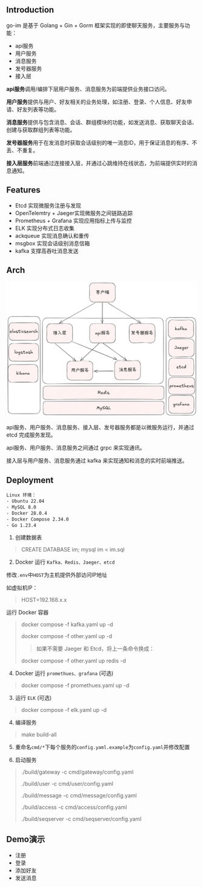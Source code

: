## Introduction
go-im 是基于 Golang + Gin + Gorm 框架实现的即使聊天服务，主要服务与功能：
- api服务
- 用户服务
- 消息服务
- 发号器服务
- 接入层

**api服务**调用/编排下层用户服务、消息服务为前端提供业务接口访问。

**用户服务**提供与用户、好友相关的业务处理，如注册、登录、个人信息、好友申请、好友列表等功能。

**消息服务**提供与包含消息、会话、群组模块的功能，如发送消息、获取聊天会话、创建与获取群组列表等功能。

**发号器服务**用于在发消息时获取会话级别的唯一消息ID，用于保证消息的有序、不丢、不重复。

**接入层服务**前端通过连接接入层，并通过心跳维持在线状态，为前端提供实时的消息通知。

## Features
- Etcd 实现微服务注册与发现
- OpenTelemtry + Jaeger实现微服务之间链路追踪
- Prometheus + Grafana 实现应用指标上传与监控
- ELK 实现分布式日志收集
- ackqueue 实现消息确认和重传
- msgbox 实现会话级别消息信箱
- kafka 支撑高吞吐消息发送

## Arch
![arch](./doc/arch.png)

api服务、用户服务、消息服务、接入层、发号器服务都是以微服务运行，并通过 etcd 完成服务发现。

api服务、用户服务、消息服务之间通过 grpc 来实现通讯。

接入层与用户服务、消息服务通过 kafka 来实现通知和消息的实时前端推送。



## Deployment
```
Linux 环境：
- Ubuntu 22.04
- MySQL 8.0
- Docker 28.0.4
- Docker Compose 2.34.0
- Go 1.23.4
```

1. 创建数据表
> CREATE DATABASE im;
> mysql im < im.sql

2. Docker 运行 `Kafka、Redis、Jaeger、etcd`
   
修改`.env`中`HOST`为主机提供外部访问IP地址

如虚拟机IP：
> HOST=192.168.x.x

运行 Docker 容器
> docker compose -f kafka.yaml up -d
>
> docker compose -f other.yaml up -d
>
> > 如果不需要 Jaeger 和 Etcd，将上一条命令换成：
>
> docker compose -f other.yaml up redis -d

4. Docker 运行 `promethues、grafana` (可选)
> docker compose -f promethues.yaml up -d

3. 运行 `ELK` (可选)
> docker compose -f elk.yaml up -d

4. 编译服务
> make build-all

5. 重命名`cmd/*`下每个服务的`config.yaml.example`为`config.yaml`并修改配置

6. 启动服务
> ./build/gateway -c cmd/gateway/config.yaml
> 
> ./build/user -c cmd/user/config.yaml
> 
> ./build/message -c cmd/message/config.yaml
> 
> ./build/access -c cmd/access/config.yaml
> 
> ./build/seqserver -c cmd/seqserver/config.yaml

## Demo演示
   - 注册
   - 登录
   - 添加好友
   - 发送消息
